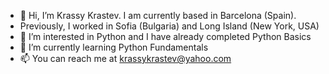 - 👋 Hi, I’m Krassy Krastev. I am currently based in Barcelona (Spain). 
- Previously, I worked in Sofia (Bulgaria) and Long Island (New York, USA)
- 👀 I’m interested in Python and I have already completed Python Basics
- 🌱 I’m currently learning Python Fundamentals
- 📫 You can reach me at krassykrastev@yahoo.com

<!---
krassykrastev/krassykrastev is a ✨ special ✨ repository because its `README.md` (this file) appears on your GitHub profile.
You can click the Preview link to take a look at your changes.
--->
